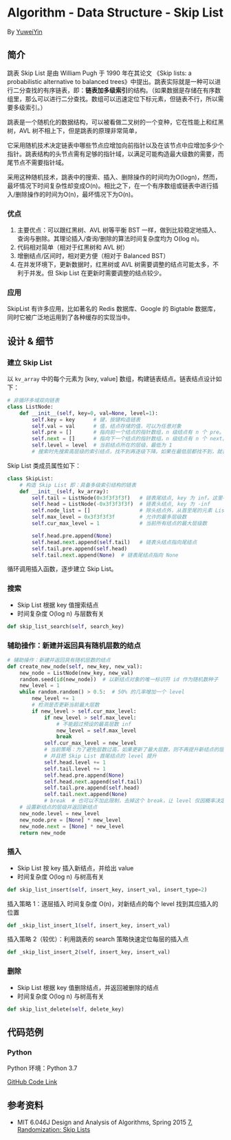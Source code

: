 # Algorithm - Data Structure - Skip List

By [YuweiYin](https://yuweiyin.github.io/)

## 简介

跳表 Skip List 是由 William Pugh 于 1990 年在其论文 《Skip lists: a probabilistic alternative to balanced trees》中提出。跳表实际就是一种可以进行二分查找的有序链表，即：**链表加多级索引**的结构。（如果数据是存储在有序数组里，那么可以进行二分查找。数组可以迅速定位下标元素，但链表不行，所以需要多级索引。）

跳表是一个随机化的数据结构，可以被看做二叉树的一个变种，它在性能上和红黑树，AVL 树不相上下，但是跳表的原理非常简单，

它采用随机技术决定链表中哪些节点应增加向前指针以及在该节点中应增加多少个指针。跳表结构的头节点需有足够的指针域，以满足可能构造最大级数的需要，而尾节点不需要指针域。

采用这种随机技术，跳表中的搜索、插入、删除操作的时间均为O(logn)，然而，最坏情况下时间复杂性却变成O(n)。相比之下，在一个有序数组或链表中进行插入/删除操作的时间为O(n)，最坏情况下为O(n)。

### 优点

1. 主要优点：可以跟红黑树、AVL 树等平衡 BST 一样，做到比较稳定地插入、查询与删除。其理论插入/查询/删除的算法时间复杂度均为 O(log n)。
2. 代码相对简单（相对于红黑树和 AVL 树）
3. 增删结点/区间时，相对更方便（相对于 Balanced BST）
4. 在并发环境下，更新数据时，红黑树或 AVL 树需要调整的结点可能太多，不利于并发。但 Skip List 在更新时需要调整的结点较少。

### 应用

SkipList 有许多应用，比如著名的 Redis 数据库、Google 的 Bigtable 数据库，同时它被广泛地运用到了各种缓存的实现当中。

## 设计 & 细节

### 建立 Skip List

以 `kv_array` 中的每个元素为 [key, value] 数组，构建链表结点。链表结点设计如下：

```python
# 非循环多域双向链表
class ListNode:
    def __init__(self, key=0, val=None, level=1):
        self.key = key      # 键，按键构造链表
        self.val = val      # 值，结点存储的值，可以为任意对象
        self.pre = []       # 指向前一个结点的指针数组，n 级结点有 n 个 pre。头尾结点最多
        self.next = []      # 指向下一个结点的指针数组，n 级结点有 n 个 next。头尾结点最多
        self.level = level  # 当前结点所在的层级，最低为 1
        # 搜索时先搜索高层级的索引结点，找不到再逐级下降。如果在最低层都找不到，就表示搜索不到
```

Skip List 类成员属性如下：

```python
class SkipList:
    # 构造 Skip List 即：具备多级索引结构的链表
    def __init__(self, kv_array):
        self.tail = ListNode(0x3f3f3f3f)   # 链表尾结点, key 为 inf。这里考虑升序排列链表
        self.head = ListNode(-0x3f3f3f3f)  # 链表头结点, key 为 -inf
        self.node_list = []                # 除头结点外，从首至尾的元素 ListNode 列表
        self.max_level = 0x3f3f3f3f        # 允许的最多层级数
        self.cur_max_level = 1             # 当前所有结点的最大层级数

        self.head.pre.append(None)
        self.head.next.append(self.tail)   # 链表头结点指向尾结点
        self.tail.pre.append(self.head)
        self.tail.next.append(None)  # 链表尾结点指向 None
```

循环调用插入函数，逐步建立 Skip List。

### 搜索

- Skip List 根据 key 值搜索结点
- 时间复杂度 O(log n) 与层数有关

```python
def skip_list_search(self, search_key)
```

### 辅助操作：新建并返回具有随机层数的结点

```python
# 辅助操作：新建并返回具有随机层数的结点
def create_new_node(self, new_key, new_val):
    new_node = ListNode(new_key, new_val)
    random.seed(id(new_node))  # 以新结点对象的唯一标识符 id 作为随机数种子
    new_level = 1
    while random.random() > 0.5:  # 50% 的几率增加一个 level
        new_level += 1
        # 检测是否更新当前最大层数
        if new_level > self.cur_max_level:
            if new_level > self.max_level:
                # 不能超过预设的最高层数 inf
                new_level = self.max_level
                break
            self.cur_max_level = new_level
            # 当前策略：为了避免层数过高，如果更新了最大层数，则不再提升新结点的层数
            # 并且把 Skip List 首尾结点的 level 提升
            self.head.level += 1
            self.tail.level += 1
            self.head.pre.append(None)
            self.head.next.append(self.tail)
            self.tail.pre.append(self.head)
            self.tail.next.append(None)
            # break  # 也可以不加此限制，去掉这个 break，让 level 仅因概率决定
    # 设置新结点的层级并返回新结点
    new_node.level = new_level
    new_node.pre = [None] * new_level
    new_node.next = [None] * new_level
    return new_node
```

### 插入

- Skip List 按 key 插入新结点，并给出 value
- 时间复杂度 O(log n) 与树高有关

```python
def skip_list_insert(self, insert_key, insert_val, insert_type=2)
```

插入策略 1：逐层插入 时间复杂度 O(n)，对新结点的每个 level 找到其应插入的位置

```python
def _skip_list_insert_1(self, insert_key, insert_val)
```

插入策略 2（较优）：利用跳表的 search 策略快速定位每层的插入点

```python
def _skip_list_insert_2(self, insert_key, insert_val)
```

### 删除

- Skip List 根据 key 值删除结点，并返回被删除的结点
- 时间复杂度 O(log n) 与树高有关

```python
def skip_list_delete(self, delete_key)
```

## 代码范例

### Python

Python 环境：Python 3.7

[GitHub Code Link](https://github.com/YuweiYin/Code_Play/blob/master/Algorithm-Essence/data-structure/skip-list.py)

## 参考资料

- MIT 6.046J Design and Analysis of Algorithms, Spring 2015 [7. Randomization: Skip Lists](https://www.youtube.com/watch?v=2g9OSRKJuzM)
